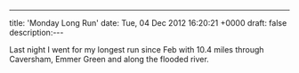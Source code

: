 ---
title: 'Monday Long Run'
date: Tue, 04 Dec 2012 16:20:21 +0000
draft: false
description:---

Last night I went for my longest run since Feb with 10.4 miles through Caversham, Emmer Green and along the flooded river.